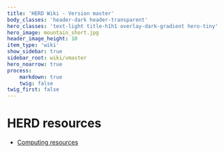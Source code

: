 ```yaml
---
title: 'HERD Wiki - Version master'
body_classes: 'header-dark header-transparent'
hero_classes: 'text-light title-h1h1 overlay-dark-gradient hero-tiny'
hero_image: mountain_short.jpg
header_image_height: 10
item_type: 'wiki'
show_sidebar: true
sidebar_root: wiki/vmaster
hero_noarrow: true
process:
    markdown: true
    twig: false
twig_first: false
---
```


# HERD resources

* [Computing resources](Computing.md)
